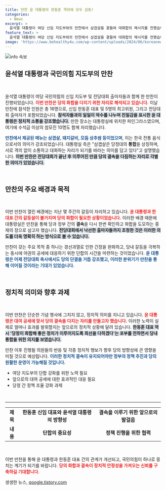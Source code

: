 ```yaml
---
title: 만찬 윤 대통령의 한동훈 격려에 모두 감동!
categories:
  - News
excerpt: >
  윤석열 대통령이 여당 신임 지도부와의 만찬에서 삼겹살을 곁들여 대화합의 메시지를 전했습니다. 갈등설을 불식하고 당정 결속을 다지기 위한 이번 만찬은 정치적 화합의 상징으로, 새로운 시대를 대비하는 계기가 되었습니다.
feature_text: >
  윤석열 대통령이 여당 신임 지도부와의 만찬에서 삼겹살을 곁들여 대화합의 메시지를 전했습니다. 갈등설을 불식하고 당정 결속을 다지기 위한 이번 만찬은 정치적 화합의 상징으로, 새로운 시대를 대비하는 계기가 되었습니다.
image: 'https://www.behealthy4u.com/wp-content/uploads/2024/06/koreanews.jpg'
---
```


<p><img src="https://www.behealthy4u.com/wp-content/uploads/2024/06/koreanews.jpg" alt="info 속보" /></p>

<h2 data-ke-size="size26">윤석열 대통령과 국민의힘 지도부의 만찬</h2>

<p data-ke-size="size16">&nbsp;</p>

<p>윤석열 대통령이 여당 국민의힘의 신임 지도부 및 전당대회 출마자들과 함께 한 만찬이 진행되었습니다. <b><span style="color: #ee2323;">이번 만찬은 당의 화합을 다지기 위한 자리로 해석되고 있습니다.</span></b> 이날 만찬에 참석한 인원은 총 16명으로, 신임 한동훈 대표 및 5명의 최고위원, 그리고 전당대회 출마자가 포함되었습니다. <b><span style="background-color: #21538527;">참석자들과의 일일이 악수를 나누며 친밀감을 표시한 윤 대통령은 정치적 소통을 강조했습니다.</span></b> 만찬 장소는 대통령실에 위치한 파인그라스였으며, 여기에 수석급 이상의 참모진 10명도 함께 자리했습니다. </p>

<p><b><span style="color: #1a5490;">만찬에서 제공된 메뉴는 삼겹살, 돼지갈비, 모둠 상추쌈 등이었으며</span></b>, 이는 한국 전통 음식으로서의 의미가 강조되었습니다. 대통령실 측은 "삼겹살은 당정대의 <b>통합</b>을 상징하며, 서로 격의 없이 소통하고 대화하는 자리가 되기를 바라는 의미를 담고 있다"고 설명했습니다. <b><span style="background-color: #21538527;">이번 만찬은 전당대회가 끝난 후 이루어진 만큼 당의 결속을 다짐하는 자리로 각별한 의미가 있었습니다.</span></b></p>

<p><br></p>

<h2 data-ke-size="size26">만찬의 주요 배경과 목적</h2>

<p data-ke-size="size16">&nbsp;</p>

<p>이번 만찬이 열린 배경에는 지난 몇 주간의 갈등이 자리하고 있습니다. <b><span style="color: #ee2323;">윤 대통령과 한 대표 간의 갈등설이 불거지며 당의 화합이 필요한 상황이었습니다.</span></b> 이러한 배경 때문에 대통령실은 만찬을 통해 당과 정부 간의 <b>결속</b>을 다시 한번 확인하고 화합을 도모하는 중재의 장으로 삼고자 했습니다. <b><span style="background-color: #21538527;">전당대회에서 낙선한 출마자들까지 초청한 것은 이러한 의도를 더욱 명확히 하는 방식으로 볼 수 있습니다.</span></b> </p>

<p>만찬이 갖는 주요 목적 중 하나는 경선과열로 인한 긴장을 완화하고, 당내 갈등을 극복하는 동시에 야권의 공세에 대응하기 위한 단합의 시간을 마련하는 것이었습니다. <b><span style="color: #1a5490;">윤 대통령은 어제 전당대회 축사에서도 당의 <b>단결</b>을 거듭 강조했고, 이러한 분위기가 만찬을 통해 이어질 것이라는 기대가 있었습니다.</span></b> </p>

<p><br></p>

<h2 data-ke-size="size26">정치적 의미와 향후 과제</h2>

<p data-ke-size="size16">&nbsp;</p>

<p>이번 만찬은 단순한 기념 행사에 그치지 않고, 정치적 의미를 지니고 있습니다. <b><span style="color: #ee2323;">윤 대통령은 대여 공세에 맞서 당의 결속을 다지는 자리를 만들고자 했습니다.</span></b> 이러한 노력이 실제로 얼마나 효과를 발휘할지는 앞으로의 정치적 상황에 달려 있습니다. <b><span style="background-color: #21538527;">한동훈 대표 역시 '당정이 화합해 좋은 정치가 이루어지도록 최선을 다하겠다'는 포부를 전하면서 당내 통합을 위한 의지를 보였습니다.</span></b> </p>

<p>만찬 이후 진행될 의원들의 반응 및 각종 정치적 행보가 향후 당의 방향성에 큰 영향을 미칠 것으로 예상됩니다. <b><span style="color: #1a5490;">이러한 정치적 결속이 유지되어야만 정부의 정책 추진과 당의 원활한 운영이 가능해질 것입니다.</span></b> </p>

<ul>
<li>여당 지도부의 단합 강화를 위한 노력 필요</li>
<li>앞으로의 대여 공세에 대한 효과적인 대응 필요</li>
<li>당정 간 정책 조율 강화 과제</li>
</ul>

<p data-ke-size="size16">&nbsp;</p>

<hr>

<table>
<tr>
<td style="text-align: center; height: 17px;"><b>제목</b></td>
<td style="text-align: center; height: 17px;"><b>한동훈 신임 대표와 윤석열 대통령의 방향성</b></td>
<td style="text-align: center; height: 17px;"><b>결속을 이루기 위한 앞으로의 발걸음</b></td>
</tr>
<tr>
<td style="text-align: center; height: 17px;"><b>내용</b></td>
<td style="text-align: center; height: 17px;"><b>단합의 중요성</b></td>
<td style="text-align: center; height: 17px;"><b>정책 진행을 위한 협력</b></td>
</tr>
</table>

<p data-ke-size="size16">&nbsp;</p>

<p>이번 만찬을 통해 윤 대통령과 한동훈 대표 간의 관계가 개선되고, 국민의힘이 하나로 뭉치는 계기가 되기를 바랍니다. <b><span style="color: #ee2323;">당의 화합과 결속이 정치적 안정성을 가져오는 신뢰를 구축하길 기대합니다.</span></b></p>
생생한 뉴스, <a href="https://qoogle.tistory.com" rel="dofollow">qoogle.tistory.com</a>


